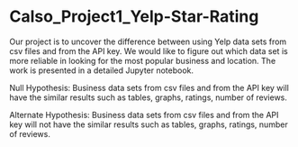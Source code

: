 # Calso_Project1_Yelp-Star-Rating

Our project is to uncover the difference between using Yelp data sets from csv files and from the API key. We would like to figure out which data set is more reliable in looking for the most popular business and location. The work is presented in a detailed Jupyter notebook. 

Null Hypothesis: Business data sets from csv files and from the API key will have the similar results such as tables, graphs, ratings, number of reviews.

Alternate Hypothesis: Business data sets from csv files and from the API key will not have the similar results such as tables, graphs, ratings, number of reviews.

